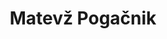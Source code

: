 ---
SICRIS: null
draft: false
fixName: matevž_pogačnik
lab: null
labPos: null
location: null
mailInfo: matevz.pogacnik@fe.uni-lj.si
officeHours: null
profName: izr. prof. dr. Matevž Pogačnik
profTitle: Zunanji sodelavec
telephoneInfo: null
title: Matevž Pogačnik
---